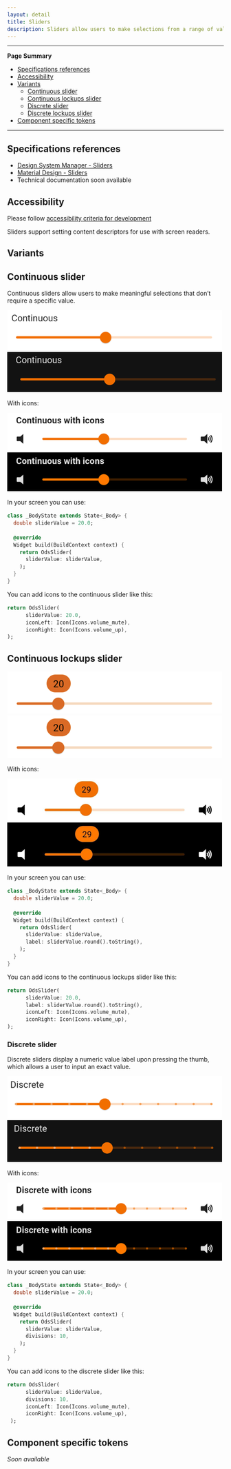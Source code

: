```yaml
---
layout: detail
title: Sliders
description: Sliders allow users to make selections from a range of values.
---
```


---

**Page Summary**

* [Specifications references](#specifications-references)
* [Accessibility](#accessibility)
* [Variants](#variants)
  * [Continuous slider](#continuous-slider)
  * [Continuous lockups slider](#continuous-lockups-slider)
  * [Discrete slider](#discrete-slider)
  * [Discrete lockups slider](#discrete-lockups-slider)
* [Component specific tokens](#component-specific-tokens)

---

## Specifications references

- [Design System Manager - Sliders](https://system.design.orange.com/0c1af118d/p/66b77a-sliders/b/10df4f)
- [Material Design - Sliders](https://material.io/components/sliders/)
- Technical documentation soon available

## Accessibility

Please follow [accessibility criteria for development](https://m3.material.io/components/sliders/accessibility)

Sliders support setting content descriptors for use with screen readers. 

## Variants

## Continuous slider

Continuous sliders allow users to make meaningful selections that don’t require
a specific value.

![Continuous slider](images/slider_continuous_light.png) ![Continuous slider dark](images/slider_continuous_dark.png)

With icons:

![Continuous slider with icons](images/slider_continuous_with_icon_light.png) ![Continuous slider with icons dark](images/slider_continuous_with_icon_dark.png)


In your screen you can use:

```dart
class _BodyState extends State<_Body> {
  double sliderValue = 20.0;

  @override
  Widget build(BuildContext context) {
    return OdsSlider(
      sliderValue: sliderValue,
    );
  }
}
```

You can add icons to the continuous slider like this:

```dart
return OdsSlider(
      sliderValue: 20.0,
      iconLeft: Icon(Icons.volume_mute),
      iconRight: Icon(Icons.volume_up),
);
```

## Continuous lockups slider

![Continuous lockups slider](images/slider_continuous_lockups_light.png) ![Continuous lockups slider dark](images/slider_continuous_lockups_light.png)

With icons:

![Continuous lockups slider with icons](images/slider_continuous_lockups_with_icon_light.png) ![Continuous lockups slider with icons dark](images/slider_continuous_lockups_with_icon_dark.png)


In your screen you can use:

```dart
class _BodyState extends State<_Body> {
  double sliderValue = 20.0;

  @override
  Widget build(BuildContext context) {
    return OdsSlider(
      sliderValue: sliderValue,
      label: sliderValue.round().toString(),
    );
  }
}
```

You can add icons to the continuous lockups slider like this:

```dart
return OdsSlider(
      sliderValue: 20.0,
      label: sliderValue.round().toString(),
      iconLeft: Icon(Icons.volume_mute),
      iconRight: Icon(Icons.volume_up),
);
```

### Discrete slider

Discrete sliders display a numeric value label upon pressing the thumb, which
allows a user to input an exact value.

![Discrete slider](images/slider_discrete_light.png) ![Discrete slider dark](images/slider_discrete_dark.png)

With icons:

![Discrete slider with icon](images/slider_discrete_with_icon_light.png) ![Discrete slider with icon dark](images/slider_discrete_with_icon_dark.png)

In your screen you can use:

```dart
class _BodyState extends State<_Body> {
  double sliderValue = 20.0;

  @override
  Widget build(BuildContext context) {
    return OdsSlider(
      sliderValue: sliderValue,
      divisions: 10,
    );
  }
}
```

You can add icons to the discrete slider like this:

```dart
return OdsSlider(
      sliderValue: sliderValue,
      divisions: 10,
      iconLeft: Icon(Icons.volume_mute),
      iconRight: Icon(Icons.volume_up),
 );
```

## Component specific tokens

_Soon available_

